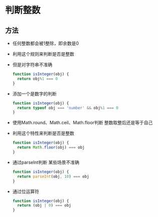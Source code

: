 # 判断整数

## 方法

+ 任何整数都会被1整除，即余数是0
+ 利用这个规则来判断是否是整数
+ 但是对字符串不准确

  ```js
  function isInteger(obj) {
    return obj%1 === 0
  }
  ```

+ 添加一个是数字的判断

  ```js
  function isInteger(obj) {
    return typeof obj === 'number' && obj%1 === 0
  }
  ```

+ 使用Math.round、Math.ceil、Math.floor判断 整数取整后还是等于自己
+ 利用这个特性来判断是否是整数

  ```js
  function isInteger(obj) {
    return Math.floor(obj) === obj
  }
  ```

+ 通过parseInt判断 某些场景不准确

  ```js
  function isInteger(obj) {
    return parseInt(obj, 10) === obj
  }
  ```

+ 通过位运算符

  ```js
  function isInteger(obj) {
    return (obj | 0) === obj
  }
  ```
